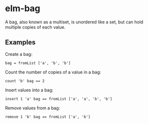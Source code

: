 # elm-bag

A bag, also known as a multiset, is unordered like a set, but can hold multiple copies of each value.

## Examples

Create a bag:

    bag = fromList ['a', 'b', 'b']

Count the number of copies of a value in a bag:

    count 'b' bag == 2

Insert values into a bag:

    insert 1 'a' bag == fromList ['a', 'a', 'b', 'b']

Remove values from a bag:

    remove 1 'b' bag == fromList ['a', 'b']
